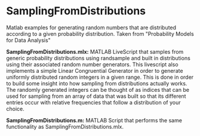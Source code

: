 # SamplingFromDistributions
Matlab examples for generating random numbers that are distributed according to a given probability distribution. Taken from "Probability Models for Data Analysis"

**SamplingFromDistributions.mlx:** MATLAB LiveScript that samples from generic probability distributions using randsample and built in distributions using their associated random number generators. This livescript also implements a simple Linear Congruential Generator in order to generate uniformly distributed random integers in a given range. This is done in order to build some insight into how sampling from distributions actually works. The randomly generated integers can be thought of as indices that can be used for sampling from an array of data that was built so that its different entries occur with relative frequencies that follow a distribution of your choice.

**SamplingFromDistributions.m:** MATLAB Script that performs the same functionality as SamplingFromDistributions.mlx.
